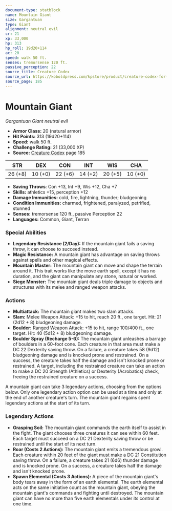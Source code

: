 ```yaml
---
document-type: statblock
name: Mountain Giant
size: Gargantuan
type: Giant
alignment: neutral evil
cr: 21
xp: 33,000
hp: 313
hp_roll: 19d20+114
ac: 20
speed: walk 50 ft.
senses: tremorsense 120 ft. 
passive_perception: 22
source_title: Creature Codex
source_url: https://koboldpress.com/kpstore/product/creature-codex-for-5th-edition-dnd
source_page: 185
---
```


# Mountain Giant

*Gargantuan* *Giant* *neutral evil*

- **Armor Class:** 20 (natural armor)
- **Hit Points:** 313 (19d20+114)
- **Speed:** walk 50 ft.
- **Challenge Rating:** 21 (33,000 XP)
- **Source:** [Creature Codex](https://koboldpress.com/kpstore/product/creature-codex-for-5th-edition-dnd) page 185

| STR | DEX | CON | INT | WIS | CHA |
| --- | --- | --- | --- | --- | --- |
| 26 (+8) | 10 (+0) | 22 (+6) | 14 (+2) | 20 (+5) | 10 (+0) |

- **Saving Throws**: Con +13, Int +9, Wis +12, Cha +7
- **Skills:** athletics +15, perception +12
- **Damage Immunities:** cold, fire, lightning, thunder; bludgeoning
- **Condition Immunities:** charmed, frightened, paralyzed, petrified, stunned
- **Senses:** tremorsense 120 ft., passive Perception 22
- **Languages:** Common, Giant, Terran

### Special Abilities

- **Legendary Resistance (2/Day):** If the mountain giant fails a saving throw, it can choose to succeed instead.
- **Magic Resistance:** A mountain giant has advantage on saving throws against spells and other magical effects.
- **Mountain Master:** The mountain giant can move and shape the terrain around it. This trait works like the move earth spell, except it has no duration, and the giant can manipulate any stone, natural or worked.
- **Siege Monster:** The mountain giant deals triple damage to objects and structures with its melee and ranged weapon attacks.

### Actions

- **Multiattack:** The mountain giant makes two slam attacks.
- **Slam:** Melee Weapon Attack: +15 to hit, reach 20 ft., one target. Hit: 21 (2d12 + 8) bludgeoning damage.
- **Boulder:** Ranged Weapon Attack: +15 to hit, range 100/400 ft., one target. Hit: 40 (5d12 + 8) bludgeoning damage.
- **Boulder Spray (Recharge 5-6):** The mountain giant unleashes a barrage of boulders in a 60-foot cone. Each creature in that area must make a DC 22 Dexterity saving throw. On a failure, a creature takes 58 (9d12) bludgeoning damage and is knocked prone and restrained. On a success, the creature takes half the damage and isn't knocked prone or restrained. A target, including the restrained creature can take an action to make a DC 20 Strength (Athletics) or Dexterity (Acrobatics) check, freeing the restrained creature on a success.

A mountain giant can take 3 legendary actions, choosing from the options below. Only one legendary action option can be used at a time and only at the end of another creature's turn. The mountain giant regains spent legendary actions at the start of its turn.

### Legendary Actions

- **Grasping Soil:** The mountain giant commands the earth itself to assist in the fight. The giant chooses three creatures it can see within 60 feet. Each target must succeed on a DC 21 Dexterity saving throw or be restrained until the start of its next turn.
- **Roar (Costs 2 Actions):** The mountain giant emits a tremendous growl. Each creature within 20 feet of the giant must make a DC 21 Constitution saving throw. On a failure, a creature takes 21 (6d6) thunder damage and is knocked prone. On a success, a creature takes half the damage and isn't knocked prone.
- **Spawn Elemental (Costs 3 Actions):** A piece of the mountain giant's body tears away in the form of an earth elemental. The earth elemental acts on the same initiative count as the mountain giant, obeying the mountain giant's commands and fighting until destroyed. The mountain giant can have no more than five earth elementals under its control at one time.
